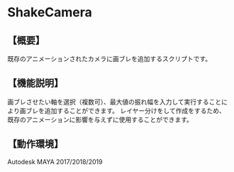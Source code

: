 # ShakeCamera
## 【概要】
既存のアニメーションされたカメラに画ブレを追加するスクリプトです。
## 【機能説明】
画ブレさせたい軸を選択（複数可）、最大値の振れ幅を入力して実行することにより画ブレを追加することができます。
レイヤー分けをして作成をするため、既存のアニメーションに影響を与えずに使用することができます。
## 【動作環境】
Autodesk MAYA 2017/2018/2019
